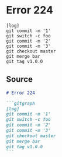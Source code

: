 # Error 224

```gitgraph
[log]
git commit -m '1'
git switch -c foo
git commit -m '2'
git commit -m '3'
git checkout master
git merge bar
git tag v1.0.0
```


## Source

````md
# Error 224

```gitgraph
[log]
git commit -m '1'
git switch -c foo
git commit -m '2'
git commit -m '3'
git checkout master
git merge bar
git tag v1.0.0
```
````
